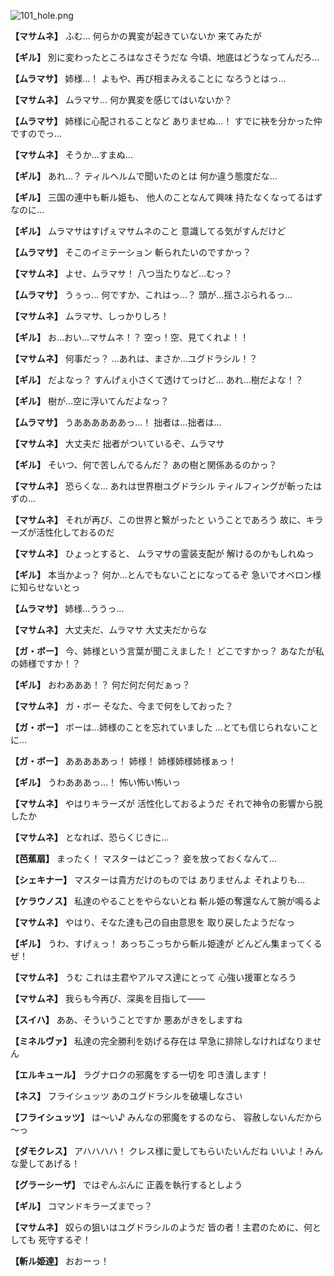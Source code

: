 
![101_hole.png](../images/backgrounds/101_hole.png)

**【マサムネ】**
ふむ…
何らかの異変が起きていないか
来てみたが

**【ギル】**
別に変わったところはなさそうだな
今頃、地底はどうなってんだろ…

**【ムラマサ】**
姉様…！
よもや、再び相まみえることに
なろうとはっ…

**【マサムネ】**
ムラマサ…
何か異変を感じてはいないか？

**【ムラマサ】**
姉様に心配されることなど
ありませぬ…！
すでに袂を分かった仲ですのでっ…

**【マサムネ】**
そうか…すまぬ…

**【ギル】**
あれ…？
ティルヘルムで聞いたのとは
何か違う態度だな…

**【ギル】**
三国の連中も斬ル姫も、
他人のことなんて興味
持たなくなってるはずなのに…

**【ギル】**
ムラマサはすげぇマサムネのこと
意識してる気がすんだけど

**【ムラマサ】**
そこのイミテーション
斬られたいのですかっ？

**【マサムネ】**
よせ、ムラマサ！
八つ当たりなど…むっ？

**【ムラマサ】**
うぅっ…
何ですか、これはっ…？
頭が…揺さぶられるっ…

**【マサムネ】**
ムラマサ、しっかりしろ！

**【ギル】**
お…おい…マサムネ！？
空っ！空、見てくれよ！！

**【マサムネ】**
何事だっ？
…あれは、まさか…ユグドラシル！？

**【ギル】**
だよなっ？
すんげぇ小さくて透けてっけど…
あれ…樹だよな！？

**【ギル】**
樹が…空に浮いてんだよなっ？

**【ムラマサ】**
うああああああっ…！
拙者は…拙者は…

**【マサムネ】**
大丈夫だ
拙者がついているぞ、ムラマサ

**【ギル】**
そいつ、何で苦しんでるんだ？
あの樹と関係あるのかっ？

**【マサムネ】**
恐らくな…
あれは世界樹ユグドラシル
ティルフィングが斬ったはずの…

**【マサムネ】**
それが再び、この世界と繋がったと
いうことであろう
故に、キラーズが活性化しておるのだ

**【マサムネ】**
ひょっとすると、
ムラマサの霊装支配が
解けるのかもしれぬっ

**【ギル】**
本当かよっ？
何か…とんでもないことになってるぞ
急いでオベロン様に知らせないとっ

**【ムラマサ】**
姉様…ううっ…

**【マサムネ】**
大丈夫だ、ムラマサ
大丈夫だからな

**【ガ・ボー】**
今、姉様という言葉が聞こえました！
どこですかっ？
あなたが私の姉様ですか！？

**【ギル】**
おわあああ！？
何だ何だ何だぁっ？

**【マサムネ】**
ガ・ボー
そなた、今まで何をしておった？

**【ガ・ボー】**
ボーは…姉様のことを忘れていました
…とても信じられないことに…

**【ガ・ボー】**
あああああっ！
姉様！
姉様姉様姉様ぁっ！

**【ギル】**
うわあああっ…！
怖い怖い怖いっ

**【マサムネ】**
やはりキラーズが
活性化しておるようだ
それで神令の影響から脱したか

**【マサムネ】**
となれば、恐らくじきに…

**【芭蕉扇】**
まったく！
マスターはどこっ？
妾を放っておくなんて…

**【シェキナー】**
マスターは貴方だけのものでは
ありませんよ
それよりも…

**【ケラウノス】**
私達のやることをやらないとね
斬ル姫の奪還なんて腕が鳴るよ

**【マサムネ】**
やはり、そなた達も己の自由意思を
取り戻したようだなっ

**【ギル】**
うわ、すげぇっ！
あっちこっちから斬ル姫達が
どんどん集まってくるぜ！

**【マサムネ】**
うむ
これは主君やアルマス達にとって
心強い援軍となろう

**【マサムネ】**
我らも今再び、深奥を目指して――

**【スイハ】**
ああ、そういうことですか
悪あがきをしますね

**【ミネルヴァ】**
私達の完全勝利を妨げる存在は
早急に排除しなければなりません

**【エルキュール】**
ラグナロクの邪魔をする一切を
叩き潰します！

**【ネス】**
フライシュッツ
あのユグドラシルを破壊しなさい

**【フライシュッツ】**
は～い♪
みんなの邪魔をするのなら、
容赦しないんだから～っ

**【ダモクレス】**
アハハハハ！
クレス様に愛してもらいたいんだね
いいよ！みんな愛してあげる！

**【グラーシーザ】**
ではぞんぶんに
正義を執行するとしよう

**【ギル】**
コマンドキラーズまでっ？

**【マサムネ】**
奴らの狙いはユグドラシルのようだ
皆の者！主君のために、何としても
死守するぞ！

**【斬ル姫達】**
おおーっ！